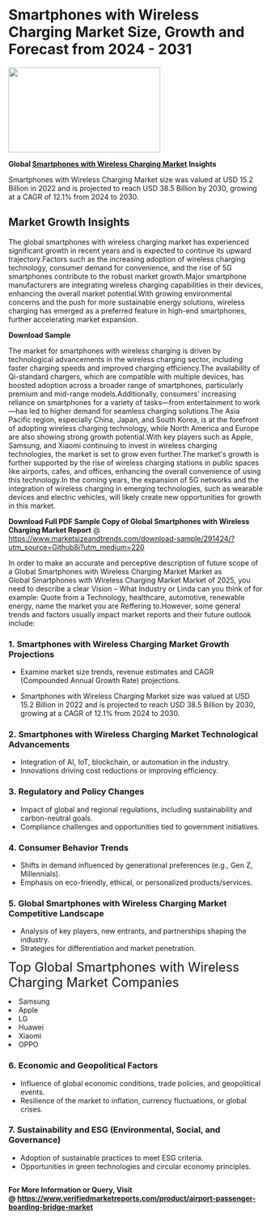 <H1>Smartphones with Wireless Charging Market Size, Growth and Forecast from 2024 - 2031</H1><img class="aligncenter size-medium wp-image-584254" src="https://thirdeyenews.in/wp-content/uploads/2024/09/Global-Market-Research-300x168.jpeg" alt="" width="300" height="168" /><p><strong>Global&nbsp;<a href="https://www.marketsizeandtrends.com/download-sample/291424/?utm_source=Github8j?utm_medium=220">Smartphones with Wireless Charging Market</a> Insights</strong></p><p>Smartphones with Wireless Charging Market size was valued at USD 15.2 Billion in 2022 and is projected to reach USD 38.5 Billion by 2030, growing at a CAGR of 12.1% from 2024 to 2030.</p><p><h2>Market Growth Insights</h2> <p>The global smartphones with wireless charging market has experienced significant growth in recent years and is expected to continue its upward trajectory.Factors such as the increasing adoption of wireless charging technology, consumer demand for convenience, and the rise of 5G smartphones contribute to the robust market growth.Major smartphone manufacturers are integrating wireless charging capabilities in their devices, enhancing the overall market potential.With growing environmental concerns and the push for more sustainable energy solutions, wireless charging has emerged as a preferred feature in high-end smartphones, further accelerating market expansion.</p> <p><strong>Download Sample</strong></p> <p>The market for smartphones with wireless charging is driven by technological advancements in the wireless charging sector, including faster charging speeds and improved charging efficiency.The availability of Qi-standard chargers, which are compatible with multiple devices, has boosted adoption across a broader range of smartphones, particularly premium and mid-range models.Additionally, consumers' increasing reliance on smartphones for a variety of tasks—from entertainment to work—has led to higher demand for seamless charging solutions.The Asia Pacific region, especially China, Japan, and South Korea, is at the forefront of adopting wireless charging technology, while North America and Europe are also showing strong growth potential.With key players such as Apple, Samsung, and Xiaomi continuing to invest in wireless charging technologies, the market is set to grow even further.The market's growth is further supported by the rise of wireless charging stations in public spaces like airports, cafes, and offices, enhancing the overall convenience of using this technology.In the coming years, the expansion of 5G networks and the integration of wireless charging in emerging technologies, such as wearable devices and electric vehicles, will likely create new opportunities for growth in this market.</p> <p><span class=""><strong>Download Full PDF Sample Copy of Global Smartphones with Wireless Charging Market Report</strong> @ <a href="https://www.marketsizeandtrends.com/download-sample/291424/?utm_source=Github8j?utm_medium=220" target="_blank">https://www.marketsizeandtrends.com/download-sample/291424/?utm_source=Github8j?utm_medium=220</a></span></p><p>In order to make an accurate and perceptive description of future scope of a Global&nbsp;Smartphones with Wireless Charging Market Market as Global&nbsp;Smartphones with Wireless Charging Market Market of 2025, you need to describe a clear Vision &ndash; What Industry or Linda can you think of for example: Quote from a Technology, healthcare, automotive, renewable energy, name the market you are Reffering to.However, some general trends and factors usually impact market reports and their future outlook include:</p><h3>1.&nbsp;<strong>Smartphones with Wireless Charging Market Growth Projections</strong></h3><ul><li>Examine market size trends, revenue estimates and CAGR (Compounded Annual Growth Rate) projections.</li><li><p>Smartphones with Wireless Charging Market size was valued at USD 15.2 Billion in 2022 and is projected to reach USD 38.5 Billion by 2030, growing at a CAGR of 12.1% from 2024 to 2030.</p></li></ul><h3>2.&nbsp;<strong>Smartphones with Wireless Charging Market Technological Advancements</strong></h3><ul><li>Integration of AI, IoT, blockchain, or automation in the industry.</li><li>Innovations driving cost reductions or improving efficiency.</li></ul><h3>3.&nbsp;<strong>Regulatory and Policy Changes</strong></h3><ul><li>Impact of global and regional regulations, including sustainability and carbon-neutral goals.</li><li>Compliance challenges and opportunities tied to government initiatives.</li></ul><h3>4.&nbsp;<strong>Consumer Behavior Trends</strong></h3><ul><li>Shifts in demand influenced by generational preferences (e.g., Gen Z, Millennials).</li><li>Emphasis on eco-friendly, ethical, or personalized products/services.</li></ul><h3>5.&nbsp;<strong>Global Smartphones with Wireless Charging Market Competitive Landscape</strong></h3><ul><li>Analysis of key players, new entrants, and partnerships shaping the industry.</li><li>Strategies for differentiation and market penetration.</li></ul><p data-pm-slice="1 1 []"><span style="color: inherit; font-family: inherit; font-size: 25px;">Top Global Smartphones with Wireless Charging Market Companies</span></p><div class="" data-test-id=""><p><li>Samsung</li><li> Apple</li><li> LG</li><li> Huawei</li><li> Xiaomi</li><li> OPPO</li></p></div><h3>6.&nbsp;<strong>Economic and Geopolitical Factors</strong></h3><ul><li>Influence of global economic conditions, trade policies, and geopolitical events.</li><li>Resilience of the market to inflation, currency fluctuations, or global crises.</li></ul><h3>7.&nbsp;<strong>Sustainability and ESG (Environmental, Social, and Governance)</strong></h3><ul><li>Adoption of sustainable practices to meet ESG criteria.</li><li>Opportunities in green technologies and circular economy principles.</li></ul><h2><strong style="font-size: 14px;">For More Information or Query, Visit @&nbsp;</strong><a style="background-color: #ffffff; font-size: 14px;" href="https://www.marketsizeandtrends.com/report/smartphones-with-wireless-charging-market/" target="_blank">https://www.verifiedmarketreports.com/product/airport-passenger-boarding-bridge-market</a></h2>